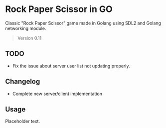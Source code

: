 # Rock Paper Scissor in GO

Classic "Rock Paper Scissor" game made in Golang using SDL2 and
Golang networking module. 

> Version 0.11

## TODO

- Fix the issue about server user list not updating properly.

## Changelog

- Complete new server/client implementation

## Usage

Placeholder text.